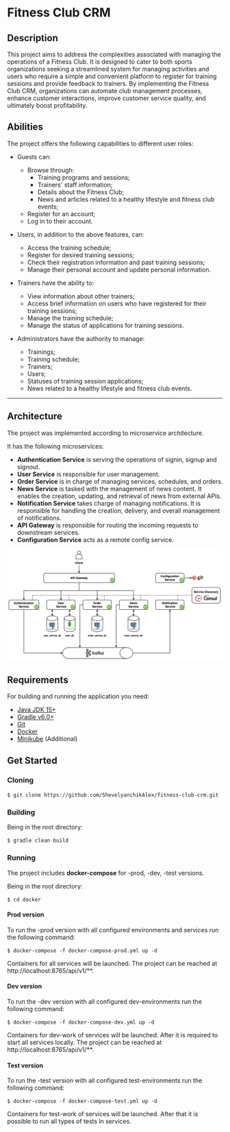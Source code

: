 # Fitness Club CRM

## Description

This project aims to address the complexities associated with managing the operations of a Fitness Club. It is designed
to cater to both sports organizations seeking a streamlined system for managing activities and users who require a
simple and convenient platform to register for training sessions and provide feedback to trainers. By implementing the
Fitness Club CRM, organizations can automate club management processes, enhance customer interactions, improve
customer service quality, and ultimately boost profitability.

## Abilities

The project offers the following capabilities to different user roles:

* Guests can:
    * Browse through:
        * Training programs and sessions;
        * Trainers' staff information;
        * Details about the Fitness Club;
        * News and articles related to a healthy lifestyle and fitness club events;
    * Register for an account;
    * Log in to their account.

* Users, in addition to the above features, can:
    * Access the training schedule;
    * Register for desired training sessions;
    * Check their registration information and past training sessions;
    * Manage their personal account and update personal information.

* Trainers have the ability to:
    * View information about other trainers;
    * Access brief information on users who have registered for their training sessions;
    * Manage the training schedule;
    * Manage the status of applications for training sessions.

* Administrators have the authority to manage:
    * Trainings;
    * Training schedule;
    * Trainers;
    * Users;
    * Statuses of training session applications;
    * News related to a healthy lifestyle and fitness club events.

***

## Architecture

The project was implemented according to microservice architecture.

It has the following microservices:

* **Authentication Service** is serving the operations of signin, signup and signout.
* **User Service** is responsible for user management.
* **Order Service** is in charge of managing services, schedules, and orders.
* **News Service** is tasked with the management of news content. It enables the creation, updating, and retrieval of
  news from external APIs.
* **Notification Service** takes charge of managing notifications. It is responsible for handling the creation,
  delivery, and overall management of notifications.
* **API Gateway** is responsible for routing the incoming requests to downstream services.
* **Configuration Service** acts as a remote config service.

![Architecture](fitness-club-architecture.jpg)

## Requirements

For building and running the application you need:

* [Java JDK 15+](https://www.oracle.com/java/technologies/javase/jdk15-archive-downloads.html)
* [Gradle v6.0+](https://gradle.org/releases/)
* [Git](https://git-scm.com/downloads)
* [Docker](https://www.docker.com/)
* [Minikube](https://kubernetes.io/ru/docs/tasks/tools/install-minikube/) (Additional)

## Get Started

### Cloning

```console
$ git clone https://github.com/ShevelyanchikAlex/fitness-club-crm.git
```

### Building

Being in the root directory:

```console
$ gradle clean build
```

### Running

The project includes **docker-compose** for -prod, -dev, -test versions.

Being in the root directory:

```console
$ cd docker
```

#### Prod version

To run the -prod version with all configured environments and services run the following command:

```console
$ docker-compose -f docker-compose-prod.yml up -d
```

Containers for all services will be launched. The project can be reached at http://localhost:8765/api/v1/**.

#### Dev version

To run the -dev version with all configured dev-environments run the following command:

```console
$ docker-compose -f docker-compose-dev.yml up -d
```

Containers for dev-work of services will be launched.
After it is required to start all services locally.
The project can be reached at http://localhost:8765/api/v1/**.

#### Test version

To run the -test version with all configured test-environments run the following command:

```console
$ docker-compose -f docker-compose-test.yml up -d
```

Containers for test-work of services will be launched.
After that it is possible to run all types of tests in services.
